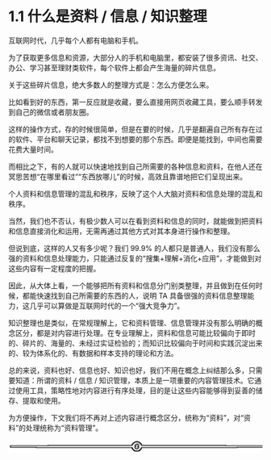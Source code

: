 # 1.1 什么是资料 / 信息 / 知识整理

互联网时代，几乎每个人都有电脑和手机。

为了获取更多信息和资源，大部分人的手机和电脑里，都安装了很多资讯、社交、办公、学习甚至理财类软件，每个软件上都会产生海量的碎片信息。

关于这些碎片信息，绝大多数人的整理方式是：怎么方便怎么来。

比如看到好的东西，第一反应就是收藏，要么直接用网页收藏工具，要么顺手转发到自己的微信或者朋友圈。

这样的操作方式，存的时候很简单，但是在要的时候，几乎是翻遍自己所有存在过的软件、平台和聊天记录，都找不到想要的那个东西。即便是能找到，中间也需要花费大量时间。

而相比之下，有的人就可以快速地找到自己所需要的各种信息和资料，在他人还在冥思苦想“在哪里看过”“东西放哪儿”的时候，高效且靠谱地把它们呈现出来。

个人资料和信息管理的混乱和秩序，反映了这个人大脑对资料和信息处理的混乱和秩序。

当然，我们也不否认，有极少数人可以在看到资料和信息的同时，就能做到把资料和信息直接消化和运用，无需再通过其他方式对其本身进行操作和整理。

但说到底，这样的人又有多少呢？我们 99.9% 的人都只是普通人，我们没有那么强的资料和信息处理能力，只能通过反复的“搜集+理解+消化+应用”，才能做到对这些内容有一定程度的把握。

因此，从大体上看，一个能够把所有资料和信息分门别类整理，并且做到在任何时候，都能快速找到自己所需要的东西的人，说明 TA 具备很强的资料信息整理能力，这几乎可以算做是互联网时代的一个“强大竞争力”。

知识整理也是类似，在常规理解上，它和资料管理、信息管理并没有那么明确的概念区分，都是对内容进行处理。在专业理解上，资料和信息可能比较偏向于即时的、碎片的、海量的、未经过实证检验的；而知识比较偏向于时间和实践沉淀出来的、较为体系化的、有数据和样本支持的理论和方法。

总的来说，资料也好、信息也好、知识也好，我们不用在概念上纠结那么多，只需要知道：所谓的资料 / 信息 / 知识管理，本质上是一项重要的内容管理技术。它通过使用工具，策略性地对内容进行有序处理，目的是让这些内容能够得到妥善的储存、提取和使用。

为方便操作，下文我们将不再对上述内容进行概念区分，统称为“资料”，对“资料”的处理统称为“资料管理”。

![](img/48cd64468259b66cdf739684899464c9.png)